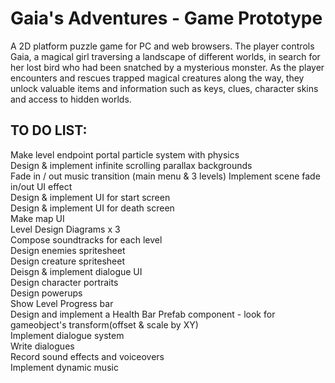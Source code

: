 # Gaia's Adventures - Game Prototype

A 2D platform puzzle game for PC and web browsers. The player controls Gaia, a magical girl traversing a landscape of different worlds, in search for her lost bird who had been snatched by a mysterious monster. As the player encounters and rescues trapped magical creatures along the way, they unlock valuable items and information such as keys, clues, character skins and access to hidden worlds.

## TO DO LIST:<br/>
Make level endpoint portal particle system with physics<br/>
Design & implement infinite scrolling parallax backgrounds<br/>
Fade in / out music transition (main menu & 3 levels)
Implement scene fade in/out UI effect<br/>
Design & implement UI for start screen<br/>
Design & implement UI for death screen<br/>
Make map UI<br/>
Level Design Diagrams x 3<br/>
Compose soundtracks for each level<br/>
Design enemies spritesheet<br/>
Design creature spritesheet<br/>
Deisgn & implement dialogue UI<br/>
Design character portraits<br/>
Design powerups<br/>
Show Level Progress bar<br/>
Design and implement a Health Bar Prefab component - look for gameobject's transform(offset & scale by XY)<br/>
Implement dialogue system<br/>
Write dialogues<br/>
Record sound effects and voiceovers<br/>
Implement dynamic music

